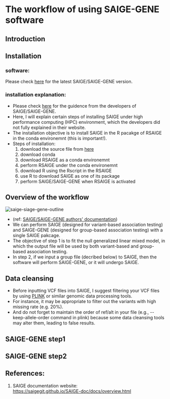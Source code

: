 # The workflow of using  SAIGE-GENE software

## Introduction

## Installation
### software:
Please check [here](https://saigegit.github.io/SAIGE-doc/docs/Installation.html) for the latest SAIGE/SAIGE-GENE version. 

### installation explanation:
- Please check [here](https://saigegit.github.io/SAIGE-doc/docs/Installation_sourcecode.html) for the guidence from the developers of SAIGE/SAIGE-GENE.
- Here, I will explain certain steps of installing SAIGE under high performance computing (HPC) environment, which the developers did not fully explained in their website.
- The installation objective is to install SAIGE in the R pacakge of RSAIGE in the conda environemnt (this is important!).
- Steps of installation:
   1. download the source file from [here](https://saigegit.github.io/SAIGE-doc/docs/Installation_sourcecode.html)
   2. download conda
   3. download RSAIGE as a conda environemnt 
   4. perform RSAIGE under the conda environemnt
   5. download R using the Rscript in the RSAIGE
   6. use R to download SAIGE as one of its package
   7. perform SAIGE/SAIGE-GENE when RSAIGE is activated

## Overview of the workflow
![saige-siage-gene-outline](https://user-images.githubusercontent.com/80674585/196645099-cd9d9530-3f88-40c4-9b7a-620c42e1f58f.png)
- (ref: [SAIGE/SAIGE-GENE authors' documentation](https://saigegit.github.io/SAIGE-doc/docs/overview.html))
- We can perform SAIGE (designed for variant-based association testing) and SAIGE-GENE (designed for group-based association testing) with a single SAIGE pakcage.
- The objective of step 1 is to fit the null generalized linear mixed model, in which the output file will be used by both variant-based and group-based association testing.
- In step 2, if we input a group file (decribed below) to SAIGE, then the software will perform SAIGE-GENE, or it will undergo SAIGE.


## Data cleansing
- Before inputting VCF files into SAIGE, I suggest filtering your VCF files by using [PLINK](https://www.cog-genomics.org/plink/) or similar genomic data processing tools.
- For instance, it may be appropriate to filter out the variants with high missing rate (e.g. 20%).
- And do not forget to maintain the order of ref/alt in your file (e.g., --keep-allele-order command in plink) because some data cleansing tools may alter them, leading to false results.

## SAIGE-GENE step1

## SAIGE-GENE step2

## References:  
1. SAIGE documentation website:  
   https://saigegit.github.io/SAIGE-doc/docs/overview.html
